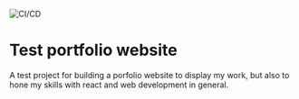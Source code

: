 ![CI/CD](https://github.com/fverne/fvernecom/workflows/CI/CD/badge.svg)

# Test portfolio website
A test project for building a porfolio website to display my work, but also to hone my skills with react and web development in general.